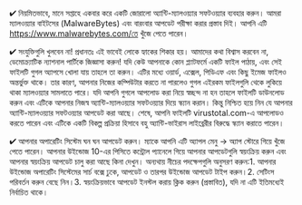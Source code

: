 


✔ নিয়মিতভাবে, মানে সপ্তাহে একবার করে একটি জোরালো অ্যান্টি-ম্যালওয়্যার সফটওয়্যার ব্যবহার করুন। আমরা ম্যালওয়্যার বাইটসের (MalwareBytes) এবং বারংবার আপডেট পরীক্ষা করার প্রস্তাব দিই। আপনি এটি https://www.malwarebytes.com/তে খুঁজে পেতে পারেন।

✔ সংযুক্তিগুলি খুলবেন না! প্রধানতঃ এই ভাবেই লোকে হ্যাকের শিকার হয়। আমাদের কথা বিশ্বাস করবেন না, ডেমোক্র্যাটিক ন্যাশনাল পার্টিকে জিজ্ঞাসা করুন! যদি কেউ আপনাকে কোন প্ল্যাটফর্মে একটি ফাইল পাঠায়, এবং সেই ফাইলটি গুগল অ্যাপসে খোলা যায় তাহলে তা করুন। এটির মধ্যে ওয়ার্ড, এক্সেল, পিডিএফ এবং কিছু ইমেজ ফাইলও অন্তর্ভুক্ত থাকে। তার কারণ, আপনার নিজের কম্পিউটার করতে না পারলেও গুগল এইরকম ফাইলগুলি থেকে লুকিয়ে থাকা ম্যালওয়্যার সামলাতে পারে। যদি আপনি গুগলে আপলোড করা নিয়ে স্বচ্ছন্দ না হন তাহলে ফাইলটি ডাউনলোড করুন এবং এটিকে আপনার নিজস্ব অ্যান্টি-ম্যালওয়্যার সফটওয়্যার দিয়ে স্ক্যান করান। কিন্তু নিশ্চিত হয়ে নিন যে আপনার অ্যান্টি-ম্যালওয়্যার সফটওয়্যার আপডেট করা আছে। শেষে, আপনি ফাইলটি virustotal.com-এ আপলোডও করতে পারেন এবং এটিকে একটি বিকল্প প্রক্রিয়া হিসাবে বহু অ্যান্টি-ভাইরাস লাইব্রেরীর বিরুদ্ধে স্ক্যান করাতে পারেন। 

✔ আপনার অপারেটিং সিস্টেম ঘন ঘন আপডেট করুন। ম্যাকে আপনি এটি অ্যাপল মেনু → অ্যাপ স্টোরে গিয়ে খুঁজে পেতে পারেন। আপনার উইন্ডোজ 10-এর পিসিতে কন্ট্রোল প্যানেলে গিয়ে আপনার আপডেটগুলি স্বয়ংক্রিয় করুন এবং আপনার স্বয়ংক্রিয় আপডেট চালু করা আছে কিনা দেখুন। অন্যথায় নীচের পদক্ষেপগুলি অনুসরণ করুন:1. আপনার উইন্ডোজ অপারেটিং সিস্টেমের সার্চ বক্সে ঢুকে, আপডেট ও তারপর উইন্ডোজ আপডেট টাইপ করুন।2. সেটিংস পরিবর্তন করুন বেছে নিন।3. স্বয়ংক্রিয়ভাবে আপডেট ইনস্টল করায় ক্লিক করুন (প্রস্তাবিত), যদি না এটি ইতিমধ্যেই নির্বাচিত থাকে।